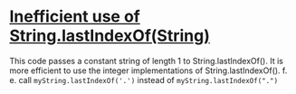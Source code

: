 # [Inefficient use of String.lastIndexOf(String)](https://spotbugs.readthedocs.io/en/latest/bugDescriptions.html#IIO_INEFFICIENT_LAST_INDEX_OF)

 This code passes a constant string of length 1 to String.lastIndexOf().
It is more efficient to use the integer implementations of String.lastIndexOf().
f. e. call `myString.lastIndexOf('.')` instead of `myString.lastIndexOf(".")`
